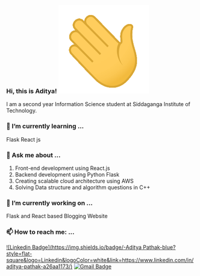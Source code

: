 ### Hi, this is Aditya! ![](https://raw.githubusercontent.com/ABSphreak/ABSphreak/master/gifs/Hi.gif)


I am a second year Information Science student at Siddaganga Institute of Technology. 

### 🌱 I’m currently learning ...
  Flask
  React js

### 💬 Ask me about ...
1. Front-end development using React.js
2. Backend development using Python Flask
3. Creating scalable cloud architecture using AWS
4. Solving Data structure and algorithm questions in C++
  
### 🔭 I’m currently working on ...
Flask and React based Blogging Website

### 📫 How to reach me: ...
[![Linkedin Badge](https://img.shields.io/badge/-Aditya Pathak-blue?style=flat-square&logo=Linkedin&logoColor=white&link=https://www.linkedin.com/in/aditya-pathak-a26aa1173/)](https://www.linkedin.com/in/aditya-pathak-a26aa1173/) 
[![Gmail Badge](https://img.shields.io/badge/-adityapathak1189@gmail.com-c14438?style=flat-square&logo=Gmail&logoColor=white&link=mailto:adityapathak1189@gmail.com)](mailto:adityapathak1189@gmail.com)

<!--
**adityasunny1189/adityasunny1189** is a ✨ _special_ ✨ repository because its `README.md` (this file) appears on your GitHub profile.

Here are some ideas to get you started:

- 🔭 I’m currently working on ...
- 🌱 I’m currently learning ...
- 👯 I’m looking to collaborate on ...
- 🤔 I’m looking for help with ...
- 💬 Ask me about ...
- 📫 How to reach me: ...
- 😄 Pronouns: ...
- ⚡ Fun fact: ...
-->
